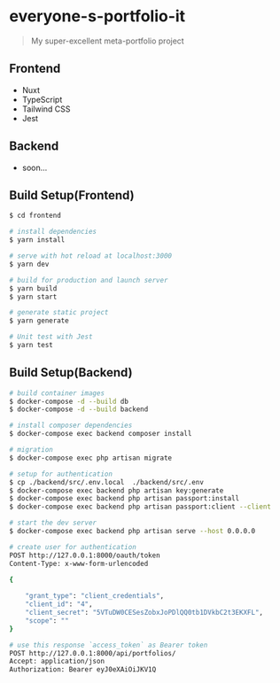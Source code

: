 # everyone-s-portfolio-it

> My super-excellent meta-portfolio project

## Frontend

 * Nuxt
 * TypeScript
 * Tailwind CSS
 * Jest

## Backend

 * soon...

## Build Setup(Frontend)

```bash
$ cd frontend

# install dependencies
$ yarn install

# serve with hot reload at localhost:3000
$ yarn dev

# build for production and launch server
$ yarn build
$ yarn start

# generate static project
$ yarn generate

# Unit test with Jest
$ yarn test
```

## Build Setup(Backend)

```bash
# build container images
$ docker-compose -d --build db 
$ docker-compose -d --build backend

# install composer dependencies
$ docker-compose exec backend composer install

# migration
$ docker-compose exec php artisan migrate

# setup for authentication
$ cp ./backend/src/.env.local  ./backend/src/.env
$ docker-compose exec backend php artisan key:generate
$ docker-compose exec backend php artisan passport:install
$ docker-compose exec backend php artisan passport:client --client

# start the dev server
$ docker-compose exec backend php artisan serve --host 0.0.0.0

# create user for authentication
POST http://127.0.0.1:8000/oauth/token
Content-Type: x-www-form-urlencoded

{
    
    "grant_type": "client_credentials",
    "client_id": "4",
    "client_secret": "5VTuDW0CESesZobxJoPDlQQ0tb1DVkbC2t3EKXFL",
    "scope": ""
}

# use this response `access_token` as Bearer token
POST http://127.0.0.1:8000/api/portfolios/
Accept: application/json
Authorization: Bearer eyJ0eXAiOiJKV1Q


```